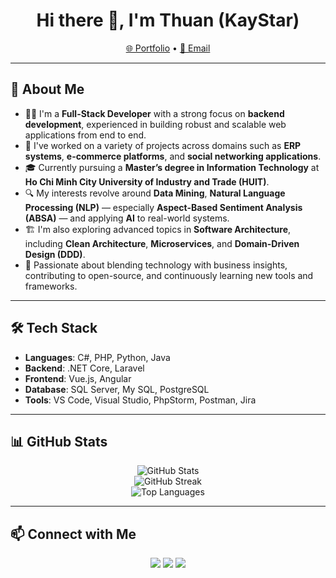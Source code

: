 <h1 align="center">Hi there 👋, I'm Thuan (KayStar)</h1>
<p align="center">
  <a href="https://kaystar645.github.io/portfolio/">🌐 Portfolio</a> •
  <a href="mailto:thuanpt182@gmail.com">📧 Email</a>
</p>

---

## 🚀 About Me
- 👨‍💻 I'm a **Full-Stack Developer** with a strong focus on **backend development**, experienced in building robust and scalable web applications from end to end.
- 💼 I've worked on a variety of projects across domains such as **ERP systems**, **e-commerce platforms**, and **social networking applications**.
- 🎓 Currently pursuing a **Master’s degree in Information Technology** at **Ho Chi Minh City University of Industry and Trade (HUIT)**.
- 🔍 My interests revolve around **Data Mining**, **Natural Language Processing (NLP)** — especially **Aspect-Based Sentiment Analysis (ABSA)** — and applying **AI** to real-world systems.
- 🏗️ I'm also exploring advanced topics in **Software Architecture**, including **Clean Architecture**, **Microservices**, and **Domain-Driven Design (DDD)**.
- 🚀 Passionate about blending technology with business insights, contributing to open-source, and continuously learning new tools and frameworks.

---

## 🛠️ Tech Stack

- **Languages**: C#, PHP, Python, Java  
- **Backend**: .NET Core, Laravel  
- **Frontend**: Vue.js, Angular
- **Database**: SQL Server, My SQL, PostgreSQL
- **Tools**: VS Code, Visual Studio, PhpStorm, Postman, Jira

---

## 📊 GitHub Stats

<p align="center">
  <img src="https://github-readme-stats.vercel.app/api?username=KayStar645&show_icons=true&theme=radical" alt="GitHub Stats" />
  <br/>
  <img src="https://github-readme-streak-stats.herokuapp.com/?user=KayStar645&theme=radical" alt="GitHub Streak" />
  <br/>
  <img src="https://github-readme-stats.vercel.app/api/top-langs/?username=KayStar645&layout=compact&theme=radical&langs_count=8" alt="Top Languages" />
</p>

---

## 📫 Connect with Me

<p align="center">
  <a href="mailto:thuanpt182@gmail.com"><img src="https://img.shields.io/badge/Email-D14836?style=for-the-badge&logo=gmail&logoColor=white"/></a>
  <a href="https://www.linkedin.com/in/kaystar645/"><img src="https://img.shields.io/badge/LinkedIn-0A66C2?style=for-the-badge&logo=linkedin&logoColor=white"/></a>
  <a href="https://kaystar645.github.io/portfolio/"><img src="https://img.shields.io/badge/Portfolio-000?style=for-the-badge&logo=github&logoColor=white"/></a>
</p>

